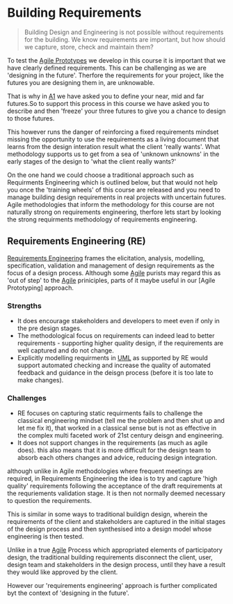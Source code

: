 # Building Requirements
>Building Design and Engineering is not possible without requirements for the building. We know requirements are important, but how should we capture, store, check and maintain them?

To test the [Agile Prototypes] we develop in this course it is important that we have clearly defined requirements. This can be challenging as we are 'designing in the future'. Therfore the requirements for your project, like the futures you are designing them in, are unknowable. 
<!--- 2023 SPECIFIC - PLEASE CHAECK IN FUTURE ITERATIONS!!! -->
That is why in [A1] we have asked you to define your near, mid and far futures.So to support this process in this course we have asked you to describe and then 'freeze' your three futures to give you a chance to design to those futures. 

This however runs the danger of reinforcing a fixed requirements mindset missing the opportunity to use the requirements as a living document that learns from the design interation result what the client 'really wants'. What methodology supports us to get from a sea of 'unknown unknowns' in the early stages of the design to 'what the client really wants?'

On the one hand we could choose a traditional approach such as Requirments Engineering which is outlined below, but that would not help you once the 'training wheels' of this course are released and you need to manage building design requirements in real projects with uncertain futures. Agile methodologies that inform the methodology for this course are not naturally strong on requirements engineering, therfore lets start by looking the strong requirments methodology of requirements engineering.

## Requirements Engineering (RE)
[Requirements Engineering](https://en.wikipedia.org/wiki/Requirements_engineering) frames the elicitation, analysis, modelling, specification, validation and management of design requirements as the focus of a design process. Although some [Agile] purists may regard this as 'out of step' to the [Agile] priniciples, parts of it maybe useful in our [Agile Prototyping] approach. 

### Strengths
* It does encourage stakeholders and developers to meet even if only in the pre design stages.
* The methodological focus on requirements can indeed lead to better requirements - supporting higher quality design, if the requirements are well captured and do not change.
* Explicitly modelling requirments in [UML] as supported by RE would support automated checking and increase the quality of automated feedback and guidance in the deisgn process (before it is too late to make changes).

### Challenges 
* RE focuses on capturing static requirments fails to challenge the classical engineering mindset (tell me the problem and then shut up and let me fix it), that worked in a classical sense but is not as effective in the complex multi faceted work of 21st century deisgn and engineering.
* It does not support changes in the requirements (as much as agile does). this also means that it is more difficult for the design team to absorb each others changes and advice, reducing design integration.

 although unlike in Agile methodologies where frequent meetings are required, in Requirements Engineering the idea is to try and capture 'high quality' requirements following the acceptance of the draft requirements at the requriements validation stage. It is then not normally deemed necessary to question the requirements. 

This is similar in some ways to traditional buildign design, wherein the requirements of the client and stakeholders are captured in the initial stages of the design process and then synthesised into a design model whose engineering is then tested.

Unlike in a true [Agile] Process which appropriated elements of participatory design, the traditional building requirements disconnect the client, user, design team and stakeholders in the design process, until they have a result they would like approved by the client.



However our 'requirements engineering' approach is further complicated byt the context of 'designing in the future'. 


[Agile Prototypes]: /Agile/Concepts/MorphogeneticPrototyping
[A1]: /Agile/Assignments/A1
[Agile]: /Agile/Concepts/Agile
[UML]: https://en.wikipedia.org/wiki/Unified_Modeling_Language

